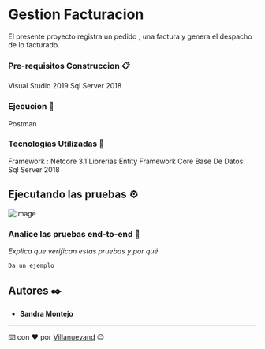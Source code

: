 # Gestion Facturacion

El presente proyecto registra un pedido , una factura y genera el despacho de lo facturado.


### Pre-requisitos Construccion 📋

Visual Studio 2019
Sql Server 2018


### Ejecucion 🔧

Postman 

### Tecnologias  Utilizadas 🔧
Framework : Netcore 3.1
Librerias:Entity Framework Core
Base De Datos: Sql Server 2018


## Ejecutando las pruebas ⚙️

![image](https://user-images.githubusercontent.com/77816946/118693590-ccae7d00-b7d0-11eb-9c2f-db6effaf8c9e.png)

### Analice las pruebas end-to-end 🔩

_Explica que verifican estas pruebas y por qué_

```
Da un ejemplo
```





## Autores ✒️

* **Sandra Montejo**





---
⌨️ con ❤️ por [Villanuevand](https://github.com/Villanuevand) 😊
